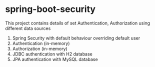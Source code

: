 # spring-boot-security

This project contains details of set Authentication, Authorization using different data sources

1.  Spring Security with default behaviour overriding default user
2.  Authentication (in-memory)
3.  Authorization (in-memory)
4.  JDBC authentication with H2 database
5.  JPA authentication with MySQL database
